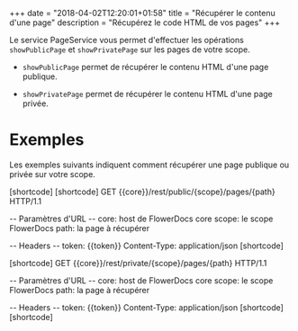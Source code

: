 +++
date = "2018-04-02T12:20:01+01:58"
title = "Récupérer le contenu d'une page"
description = "Récupérez le code HTML de vos pages"
+++

Le service PageService vous permet d'effectuer les opérations `showPublicPage` et `showPrivatePage` sur les pages de votre scope.

* `showPublicPage` permet de récupérer le contenu HTML d'une page publique.

* `showPrivatePage` permet de récupérer le contenu HTML d'une page privée.

# Exemples

Les exemples suivants indiquent comment récupérer une page publique ou privée sur votre scope.


[shortcode]
[shortcode]
GET {{core}}/rest/public/{scope}/pages/{path} HTTP/1.1

-- Paramètres d'URL --
core: host de FlowerDocs core
scope: le scope FlowerDocs
path: la page à récupérer

-- Headers --
token: {{token}}
Content-Type: application/json
[shortcode]

[shortcode]
GET {{core}}/rest/private/{scope}/pages/{path} HTTP/1.1

-- Paramètres d'URL --
core: host de FlowerDocs core
scope: le scope FlowerDocs
path: la page à récupérer

-- Headers --
token: {{token}}
Content-Type: application/json
[shortcode]
[shortcode]